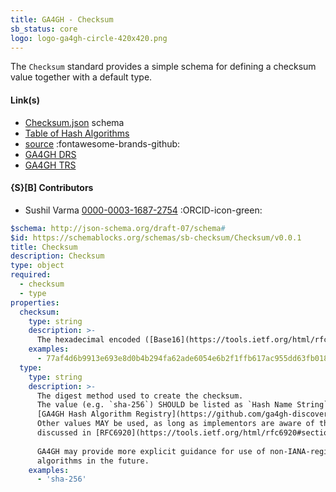 ```yaml
---
title: GA4GH - Checksum
sb_status: core
logo: logo-ga4gh-circle-420x420.png
---
```


The `Checksum` standard provides a simple schema for defining a checksum value
together with a default type.

<!--more-->

#### Link(s)

* [Checksum.json](/schema_files/json/GA4GH/Checksum.json) schema
* [Table of Hash Algorithms](https://github.com/ga4gh-discovery/ga4gh-checksum/tree/master)
* [source](https://github.com/ga4gh-schemablocks/sb-checksum) :fontawesome-brands-github:
* [GA4GH DRS](https://github.com/ga4gh/data-repository-service-schemas/)
* [GA4GH TRS](https://github.com/ga4gh/tool-registry-service-schemas/)

#### {S}[B] Contributors

* Sushil Varma [0000-0003-1687-2754](https://orcid.org/0000-0003-1687-2754) :ORCID-icon-green:

<!--schema_block_start-->
```yaml
$schema: http://json-schema.org/draft-07/schema#
$id: https://schemablocks.org/schemas/sb-checksum/Checksum/v0.0.1
title: Checksum
description: Checksum
type: object
required:
  - checksum
  - type
properties:
  checksum:
    type: string
    description: >-
      The hexadecimal encoded ([Base16](https://tools.ietf.org/html/rfc4648#section-8)) checksum for the data
    examples:
      - 77af4d6b9913e693e8d0b4b294fa62ade6054e6b2f1ffb617ac955dd63fb0182
  type:
    type: string
    description: >-
      The digest method used to create the checksum.
      The value (e.g. `sha-256`) SHOULD be listed as `Hash Name String` in the 
      [GA4GH Hash Algorithm Registry](https://github.com/ga4gh-discovery/ga4gh-checksum/blob/master/hash-alg.csv).
      Other values MAY be used, as long as implementors are aware of the issues
      discussed in [RFC6920](https://tools.ietf.org/html/rfc6920#section-9.4).
      
      GA4GH may provide more explicit guidance for use of non-IANA-registered
      algorithms in the future.
    examples:
      - 'sha-256'
```
<!--schema_block_end-->
